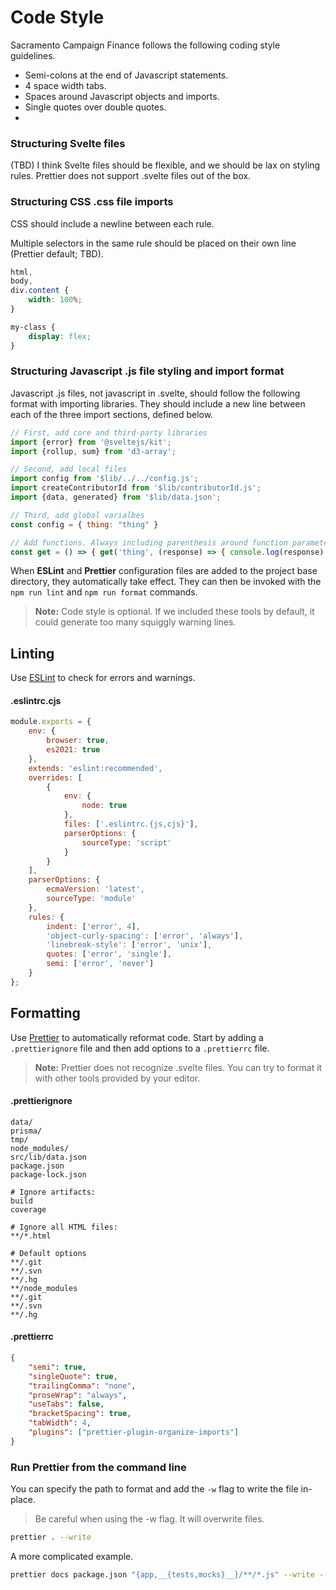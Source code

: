 # Code Style

Sacramento Campaign Finance follows the following coding style guidelines.

-   Semi-colons at the end of Javascript statements.
-   4 space width tabs.
- Spaces around Javascript objects and imports.
- Single quotes over double quotes.
-

### Structuring Svelte files

(TBD) I think Svelte files should be flexible, and we should be lax on styling rules.
Prettier does not support .svelte files out of the box.

### Structuring CSS .css file imports

CSS should include a newline between each rule.

Multiple selectors in the same rule should be placed on their own line (Prettier default; TBD).

```css
html,
body,
div.content {
    width: 100%;
}

my-class {
    display: flex;
}
```

### Structuring Javascript .js file styling and import format

Javascript .js files, not javascript in .svelte, should follow the following format with importing libraries. They
should include a new line between each of the three import sections, defined below.

```javascript
// First, add core and third-party libraries
import {error} from '@sveltejs/kit';
import {rollup, sum} from 'd3-array';

// Second, add local files
import config from '$lib/../../config.js';
import createContributorId from '$lib/contributorId.js';
import {data, generated} from '$lib/data.json';

// Third, add global varialbes
const config = { thing: "thing" }

// Add functions. Always including parenthesis around function parameters, even if it's only one.
const get = () => { get('thing', (response) => { console.log(response) })}
```


When **ESLint** and **Prettier** configuration files are added to the project base directory,
they automatically take effect.
They can then be invoked with the `npm run lint` and `npm run format` commands.

> **Note:** Code style is optional. If we included these tools by default, it could generate too many squiggly warning lines.

## Linting

Use [ESLint](https://eslint.org/) to check for errors and warnings.

#### .eslintrc.cjs

```javascript
module.exports = {
    env: {
        browser: true,
        es2021: true
    },
    extends: 'eslint:recommended',
    overrides: [
        {
            env: {
                node: true
            },
            files: ['.eslintrc.{js,cjs}'],
            parserOptions: {
                sourceType: 'script'
            }
        }
    ],
    parserOptions: {
        ecmaVersion: 'latest',
        sourceType: 'module'
    },
    rules: {
        indent: ['error', 4],
        'object-curly-spacing': ['error', 'always'],
        'linebreak-style': ['error', 'unix'],
        quotes: ['error', 'single'],
        semi: ['error', 'never']
    }
};
```

## Formatting

Use [Prettier](https://prettier.io/) to automatically reformat code.
Start by adding a `.prettierignore` file and then add options to a `.prettierrc` file.

> **Note:** Prettier does not recognize .svelte files. You can try to format it with other tools provided by your editor.

#### .prettierignore

```gitignore
data/
prisma/
tmp/
node_modules/
src/lib/data.json
package.json
package-lock.json

# Ignore artifacts:
build
coverage

# Ignore all HTML files:
**/*.html

# Default options
**/.git
**/.svn
**/.hg
**/node_modules
**/.git
**/.svn
**/.hg
```

#### .prettierrc

```json
{
    "semi": true,
    "singleQuote": true,
    "trailingComma": "none",
    "proseWrap": "always",
    "useTabs": false,
    "bracketSpacing": true,
    "tabWidth": 4,
    "plugins": ["prettier-plugin-organize-imports"]
}
```

### Run Prettier from the command line

You can specify the path to format and add the `-w` flag to write the file
in-place.

> Be careful when using the -w flag. It will overwrite files.

```sh
prettier . --write
```

A more complicated example.

```sh
prettier docs package.json "{app,__{tests,mocks}__}/**/*.js" --write --single-quote --trailing-comma all
```
